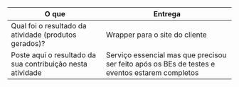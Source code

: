 
|O que| Entrega |
|--|--|
| Qual foi o resultado da atividade (produtos gerados)? |Wrapper para o site do cliente|
| Poste aqui o resultado da sua contribuição nesta atividade |Serviço essencial mas que precisou ser feito após os BEs de testes e eventos estarem completos|

 